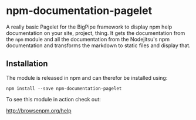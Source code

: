 # npm-documentation-pagelet

A really basic Pagelet for the BigPipe framework to display npm help
documentation on your site, project, thing. It gets the documentation
from the `npm` module and all the documentation from the Nodejitsu's
npm documentation and transforms the markdown to static files and
display that.

## Installation

The module is released in npm and can therefor be installed using:

```
npm install --save npm-documentation-pagelet
```

To see this module in action check out:

http://browsenpm.org/help
